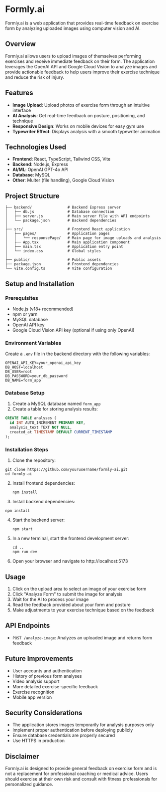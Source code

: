 # Formly.ai

Formly.ai is a web application that provides real-time feedback on exercise form by analyzing uploaded images using computer vision and AI.

## Overview

Formly.ai allows users to upload images of themselves performing exercises and receive immediate feedback on their form. The application leverages the OpenAI API and Google Cloud Vision to analyze images and provide actionable feedback to help users improve their exercise technique and reduce the risk of injury.

## Features

- **Image Upload**: Upload photos of exercise form through an intuitive interface
- **AI Analysis**: Get real-time feedback on posture, positioning, and technique
- **Responsive Design**: Works on mobile devices for easy gym use
- **Typewriter Effect**: Displays analysis with a smooth typewriter animation

## Technologies Used

- **Frontend**: React, TypeScript, Tailwind CSS, Vite
- **Backend**: Node.js, Express
- **AI/ML**: OpenAI GPT-4o API
- **Database**: MySQL
- **Other**: Multer (file handling), Google Cloud Vision

## Project Structure

```
├── backend/                # Backend Express server
│   ├── db.js               # Database connection
│   ├── server.js           # Main server file with API endpoints
│   └── package.json        # Backend dependencies
│
├── src/                    # Frontend React application
│   ├── pages/              # Application pages
│   │   └── responsePage/   # Main page for image uploads and analysis
│   ├── App.tsx             # Main application component
│   ├── main.tsx            # Application entry point
│   └── index.css           # Global styles
│
├── public/                 # Public assets
├── package.json            # Frontend dependencies
└── vite.config.ts          # Vite configuration
```

## Setup and Installation

### Prerequisites

- Node.js (v18+ recommended)
- npm or yarn
- MySQL database
- OpenAI API key
- Google Cloud Vision API key (optional if using only OpenAI)

### Environment Variables

Create a `.env` file in the backend directory with the following variables:

```
OPENAI_API_KEY=your_openai_api_key
DB_HOST=localhost
DB_USER=root
DB_PASSWORD=your_db_password
DB_NAME=form_app
```

### Database Setup

1. Create a MySQL database named `form_app`
2. Create a table for storing analysis results:

```sql
CREATE TABLE analyses (
  id INT AUTO_INCREMENT PRIMARY KEY,
  analysis_text TEXT NOT NULL,
  created_at TIMESTAMP DEFAULT CURRENT_TIMESTAMP
);
```

### Installation Steps

1. Clone the repository:

```
git clone https://github.com/yourusername/formly-ai.git
cd formly-ai
```

2. Install frontend dependencies:

   ```
   npm install
   ```

3. Install backend dependencies:

```cd backend
npm install
```

4. Start the backend server:

   ```
   npm start
   ```

5. In a new terminal, start the frontend development server:

   ```
   cd ..
   npm run dev
   ```

6. Open your browser and navigate to http://localhost:5173

## Usage

1. Click on the upload area to select an image of your exercise form
2. Click "Analyze Form" to submit the image for analysis
3. Wait for the AI to process your image
4. Read the feedback provided about your form and posture
5. Make adjustments to your exercise technique based on the feedback

## API Endpoints

- `POST /analyze-image`: Analyzes an uploaded image and returns form feedback

## Future Improvements

- User accounts and authentication
- History of previous form analyses
- Video analysis support
- More detailed exercise-specific feedback
- Exercise recognition
- Mobile app version

## Security Considerations

- The application stores images temporarily for analysis purposes only
- Implement proper authentication before deploying publicly
- Ensure database credentials are properly secured
- Use HTTPS in production

## Disclaimer

Formly.ai is designed to provide general feedback on exercise form and is not a replacement for professional coaching or medical advice. Users should exercise at their own risk and consult with fitness professionals for personalized guidance.

```

```
